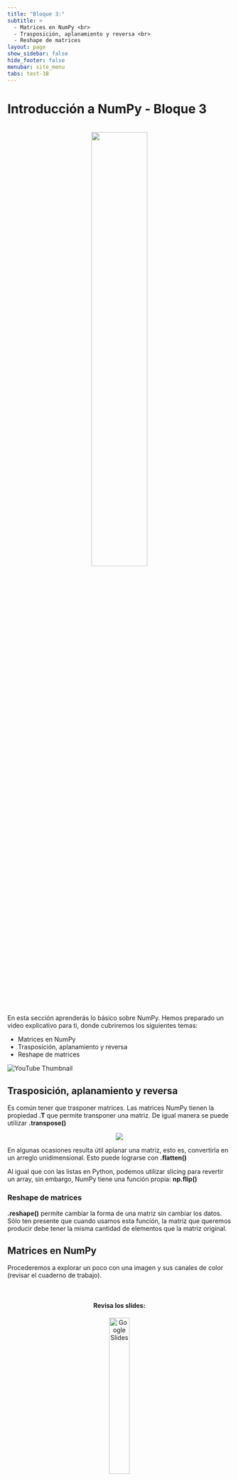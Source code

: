 ```yaml
---
title: "Bloque 3:"
subtitle: >
  - Matrices en NumPy <br>
  - Trasposición, aplanamiento y reversa <br>
  - Reshape de matrices
layout: page
show_sidebar: false
hide_footer: false
menubar: site_menu
tabs: test-3B
---
```


<style>
  .outer {
      width: 100%;
      max-width: 2000px;
      margin: 0 auto;
  }
  .video-wrapper {
      height: 0;
      margin: auto;
      z-index: 1;
      position: relative;
      padding-top: 25px;
      padding-bottom: 56.25%;
      display: block;
      overflow: hidden;
    
    iframe {
      display: block;
      top: 0;
      left: 0;
      width: 100%;
      height: 100%;
      z-index: 5;
      position: absolute;
    }
  }
</style>


# Introducción a NumPy - Bloque 3

<br>
<center>
  <img width="50%" src="https://upload.wikimedia.org/wikipedia/commons/thumb/3/31/NumPy_logo_2020.svg/2560px-NumPy_logo_2020.svg.png">
</center>
<br>

En esta sección aprenderás lo básico sobre NumPy. Hemos preparado un video explicativo para ti, donde cubriremos los siguientes temas:

- Matrices en NumPy
- Trasposición, aplanamiento y reversa
- Reshape de matrices

![YouTube Thumbnail](https://vidooly.com/blog/wp-content/uploads/2015/01/How-to-optimise-your-YouTube-Thumbnails.png)

## Trasposición, aplanamiento y reversa

Es común tener que trasponer matrices. Las matrices NumPy tienen la propiedad **.T** que permite transponer una matriz. De igual manera se puede utilizar **.transpose()**

<center>
    <img src="https://numpy.org/devdocs/_images/np_transposing_reshaping.png">
</center>

En algunas ocasiones resulta útil aplanar una matriz, esto es, convertirla en un arreglo unidimensional. Esto puede lograrse con **.flatten()**

Al igual que con las listas en Python, podemos utilizar slicing para revertir un array, sin embargo, NumPy tiene una función propia: **np.flip()**

### Reshape de matrices

**.reshape()** permite cambiar la forma de una matriz sin cambiar los datos. Sólo ten presente que cuando usamos esta función, la matriz que queremos producir debe tener la misma cantidad de elementos que la matriz original.

## Matrices en NumPy

Procederemos a explorar un poco con una imagen y sus canales de color (revisar el cuaderno de trabajo).

<center>
  <br>
  <h4>Revisa los slides:</h4>
  <a href="https://docs.google.com/presentation/d/e/2PACX-1vTQWfTzIf5OqaIQlAN8IxYuten2qPjhhK3Tr_3R3L6NZR0EEMsFBq_kVrU8wHD5LlIA67upXC0XDWf3/pub?start=false&loop=false&delayms=3000" target="_blank">
    <img width="30%" src="https://img.shields.io/static/v1?label=Slides&message=Google%20Slides&color=tomato" alt="Google Slides"/>
  </a>
  <br><br>
  <h4>Ejecuta el código:</h4>
  <a href="https://colab.research.google.com/github/futurelabmx/cdecmx/blob/main/B%20-%20Intro%20a%20NumPy.ipynb" target="_blank">
    <img width="30%" src="https://colab.research.google.com/assets/colab-badge.svg" alt="Open In Colab"/>
  </a>
</center>

<!-- Buttons -->
<br>
<div class="buttons has-addons is-centered">
  <a class="button is-outlined" href="{{ site.baseurl }}/bloque-2B/">◀︎ Anterior</a>
  <a class="button is-warning" href="{{ site.baseurl }}/test-3B/">📝 Realizar prueba del módulo</a>
  <a class="button is-outlined" href="{{ site.baseurl }}/bloque-4B/">Siguiente ▶︎</a>
</div>
